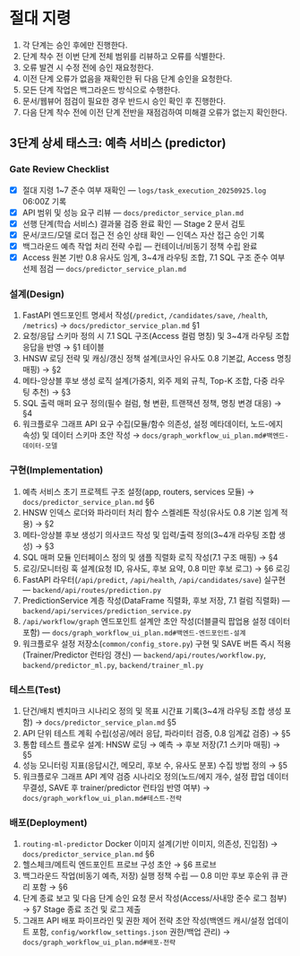 # 절대 지령
1. 각 단계는 승인 후에만 진행한다.
2. 단계 착수 전 이번 단계 전체 범위를 리뷰하고 오류를 식별한다.
3. 오류 발견 시 수정 전에 승인 재요청한다.
4. 이전 단계 오류가 없음을 재확인한 뒤 다음 단계 승인을 요청한다.
5. 모든 단계 작업은 백그라운드 방식으로 수행한다.
6. 문서/웹뷰어 점검이 필요한 경우 반드시 승인 확인 후 진행한다.
7. 다음 단계 착수 전에 이전 단계 전반을 재점검하여 미해결 오류가 없는지 확인한다.

## 3단계 상세 태스크: 예측 서비스 (predictor)

### Gate Review Checklist
- [x] 절대 지령 1~7 준수 여부 재확인 — `logs/task_execution_20250925.log` 06:00Z 기록
- [x] API 범위 및 성능 요구 리뷰 — `docs/predictor_service_plan.md`
- [x] 선행 단계(학습 서비스) 결과물 검증 완료 확인 — Stage 2 문서 검토
- [x] 문서/코드/모델 로더 접근 전 승인 상태 확인 — 인덱스 자산 접근 승인 기록
- [x] 백그라운드 예측 작업 처리 전략 수립 — 컨테이너/비동기 정책 수립 완료
- [x] Access 원본 기반 0.8 유사도 임계, 3~4개 라우팅 조합, 7.1 SQL 구조 준수 여부 선제 점검 — `docs/predictor_service_plan.md`

### 설계(Design)
1. FastAPI 엔드포인트 명세서 작성(`/predict`, `/candidates/save`, `/health`, `/metrics`) → `docs/predictor_service_plan.md` §1
2. 요청/응답 스키마 정의 시 7.1 SQL 구조(Access 컬럼 명칭) 및 3~4개 라우팅 조합 응답을 반영 → §1 테이블
3. HNSW 로딩 전략 및 캐싱/갱신 정책 설계(코사인 유사도 0.8 기본값, Access 명칭 매핑) → §2
4. 메타-앙상블 후보 생성 로직 설계(가중치, 외주 제외 규칙, Top-K 조합, 다중 라우팅 추천) → §3
5. SQL 출력 매퍼 요구 정의(필수 컬럼, 형 변환, 트랜잭션 정책, 명칭 변경 대응) → §4
6. 워크플로우 그래프 API 요구 수집(모듈/함수 의존성, 설정 메타데이터, 노드-에지 속성) 및 데이터 스키마 초안 작성 → `docs/graph_workflow_ui_plan.md#백엔드-데이터-모델`

### 구현(Implementation)
1. 예측 서비스 초기 프로젝트 구조 설정(app, routers, services 모듈) → `docs/predictor_service_plan.md` §6
2. HNSW 인덱스 로더와 파라미터 처리 함수 스켈레톤 작성(유사도 0.8 기본 임계 적용) → §2
3. 메타-앙상블 후보 생성기 의사코드 작성 및 입력/출력 정의(3~4개 라우팅 조합 생성) → §3
4. SQL 매퍼 모듈 인터페이스 정의 및 샘플 직렬화 로직 작성(7.1 구조 매핑) → §4
5. 로깅/모니터링 훅 설계(요청 ID, 유사도, 후보 요약, 0.8 미만 후보 로그) → §6 로깅
6. FastAPI 라우터(`/api/predict`, `/api/health`, `/api/candidates/save`) 실구현 — `backend/api/routes/prediction.py`
7. PredictionService 계층 작성(DataFrame 직렬화, 후보 저장, 7.1 컬럼 직렬화) — `backend/api/services/prediction_service.py`
8. `/api/workflow/graph` 엔드포인트 설계안 초안 작성(더블클릭 팝업용 설정 데이터 포함) — `docs/graph_workflow_ui_plan.md#백엔드-엔드포인트-설계`
9. 워크플로우 설정 저장소(`common/config_store.py`) 구현 및 SAVE 버튼 즉시 적용(Trainer/Predictor 런타임 갱신) — `backend/api/routes/workflow.py`, `backend/predictor_ml.py`, `backend/trainer_ml.py`


### 테스트(Test)
1. 단건/배치 벤치마크 시나리오 정의 및 목표 시간표 기록(3~4개 라우팅 조합 생성 포함) → `docs/predictor_service_plan.md` §5
2. API 단위 테스트 계획 수립(성공/에러 응답, 파라미터 검증, 0.8 임계값 검증) → §5
3. 통합 테스트 플로우 설계: HNSW 로딩 → 예측 → 후보 저장(7.1 스키마 매핑) → §5
4. 성능 모니터링 지표(응답시간, 메모리, 후보 수, 유사도 분포) 수집 방법 정의 → §5
5. 워크플로우 그래프 API 계약 검증 시나리오 정의(노드/에지 개수, 설정 팝업 데이터 무결성, SAVE 후 trainer/predictor 런타임 반영 여부) → `docs/graph_workflow_ui_plan.md#테스트-전략`


### 배포(Deployment)
1. `routing-ml-predictor` Docker 이미지 설계(기반 이미지, 의존성, 진입점) → `docs/predictor_service_plan.md` §6
2. 헬스체크/메트릭 엔드포인트 프로브 구성 초안 → §6 프로브
3. 백그라운드 작업(비동기 예측, 저장) 실행 정책 수립 — 0.8 미만 후보 후순위 큐 관리 포함 → §6
4. 단계 종료 보고 및 다음 단계 승인 요청 문서 작성(Access/사내망 준수 로그 첨부) → §7 Stage 종료 조건 및 로그 제출
5. 그래프 API 배포 파이프라인 및 권한 제어 전략 초안 작성(백엔드 캐시/설정 업데이트 포함, `config/workflow_settings.json` 권한/백업 관리) → `docs/graph_workflow_ui_plan.md#배포-전략`

